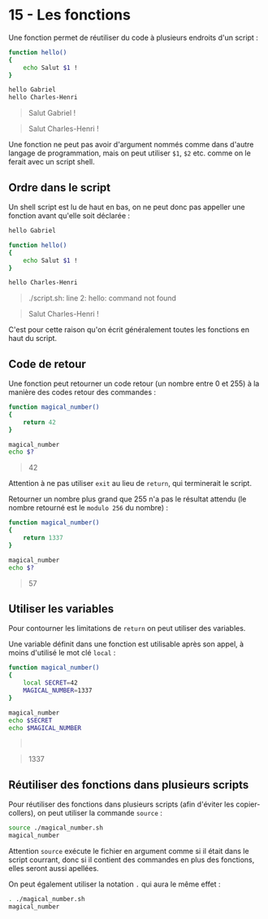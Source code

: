 # 15 - Les fonctions

Une fonction permet de réutiliser du code à plusieurs endroits d'un script :

```bash
function hello()
{
    echo Salut $1 !
}

hello Gabriel
hello Charles-Henri
```

> Salut Gabriel !

> Salut Charles-Henri !

Une fonction ne peut pas avoir d'argument nommés comme dans d'autre langage de programmation, mais on peut utiliser `$1`, `$2` etc. comme on le ferait avec un script shell.

## Ordre dans le script

Un shell script est lu de haut en bas, on ne peut donc pas appeller une fonction avant qu'elle soit déclarée :

```bash
hello Gabriel

function hello()
{
    echo Salut $1 !
}

hello Charles-Henri
```
> ./script.sh: line 2: hello: command not found

> Salut Charles-Henri !

C'est pour cette raison qu'on écrit généralement toutes les fonctions en haut du script.

## Code de retour

Une fonction peut retourner un code retour (un nombre entre 0 et 255) à la manière des codes retour des commandes :

```bash
function magical_number()
{
    return 42
}

magical_number
echo $?
```
> 42

Attention à ne pas utiliser `exit` au lieu de `return`, qui terminerait le script.

Retourner un nombre plus grand que 255 n'a pas le résultat attendu (le nombre retourné est le `modulo 256` du nombre) :

```bash
function magical_number()
{
    return 1337
}

magical_number
echo $?
```
> 57

## Utiliser les variables

Pour contourner les limitations de `return` on peut utiliser des variables.

Une variable définit dans une fonction est utilisable après son appel, à moins d'utilisé le mot clé `local` :

```bash
function magical_number()
{
    local SECRET=42
    MAGICAL_NUMBER=1337
}

magical_number
echo $SECRET
echo $MAGICAL_NUMBER
```
>  

> 1337

## Réutiliser des fonctions dans plusieurs scripts

Pour réutiliser des fonctions dans plusieurs scripts (afin d'éviter les copier-collers), on peut utiliser la commande `source` :

```bash
source ./magical_number.sh
magical_number
```

Attention `source` exécute le fichier en argument comme si il était dans le script courrant, donc si il contient des commandes en plus des fonctions, elles seront aussi apellées.

On peut également utiliser la notation `.` qui aura le même effet :

```bash
. ./magical_number.sh
magical_number
```
